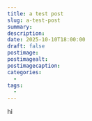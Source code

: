 ```yaml
---
title: a test post
slug: a-test-post
summary:
description:
date: 2025-10-10T18:00:00
draft: false
postimage:
postimagealt:
postimagecaption:
categories:
  - 
tags:
  -
---
```

hi